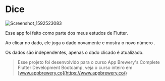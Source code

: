 # Dice

![Screenshot_1592523083](https://user-images.githubusercontent.com/30990524/85081580-b5bb7100-b1a2-11ea-8471-dbbd5274c15f.png)

Esse app foi feito como parte dos meus estudos de Flutter.

Ao clicar no dado, ele joga o dado novamente e mostra o novo número .

Os dados são independentes, apenas o dado clicado é atualizado.


>Esse projeto foi desenvolvido para o curso App Brewery's Complete Flutter Development Bootcamp, veja o curso inteiro em [www.appbrewery.co](https://www.appbrewery.co/)
